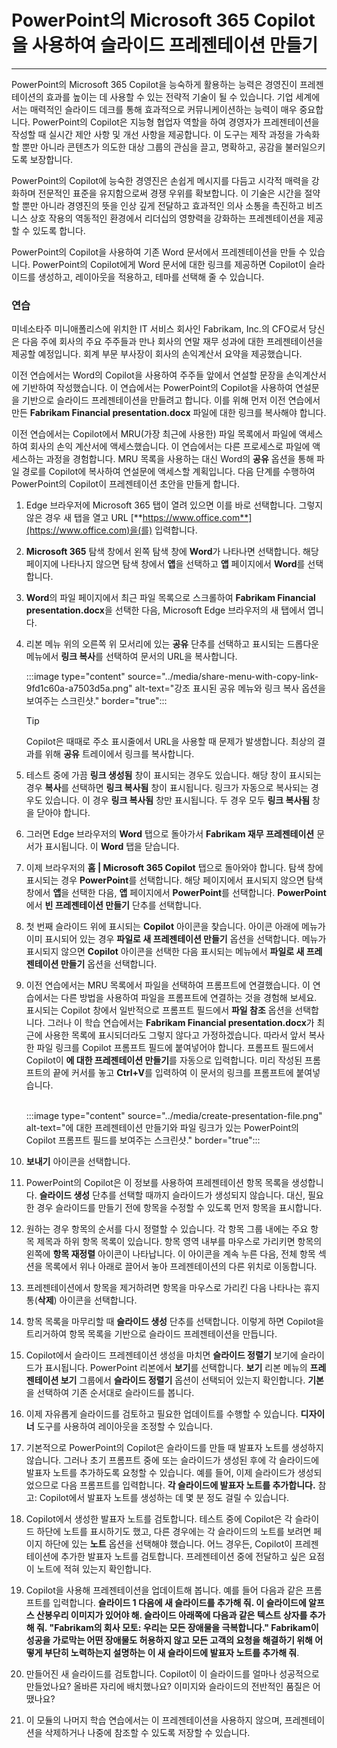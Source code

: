 
# PowerPoint의 Microsoft 365 Copilot을 사용하여 슬라이드 프레젠테이션 만들기
---
PowerPoint의 Microsoft 365 Copilot을 능숙하게 활용하는 능력은 경영진이 프레젠테이션의 효과를 높이는 데 사용할 수 있는 전략적 기술이 될 수 있습니다. 기업 세계에서는 매력적인 슬라이드 데크를 통해 효과적으로 커뮤니케이션하는 능력이 매우 중요합니다. PowerPoint의 Copilot은 지능형 협업자 역할을 하여 경영자가 프레젠테이션을 작성할 때 실시간 제안 사항 및 개선 사항을 제공합니다. 이 도구는 제작 과정을 가속화할 뿐만 아니라 콘텐츠가 의도한 대상 그룹의 관심을 끌고, 명확하고, 공감을 불러일으키도록 보장합니다.

PowerPoint의 Copilot에 능숙한 경영진은 손쉽게 메시지를 다듬고 시각적 매력을 강화하며 전문적인 표준을 유지함으로써 경쟁 우위를 확보합니다. 이 기술은 시간을 절약할 뿐만 아니라 경영진의 뜻을 인상 깊게 전달하고 효과적인 의사 소통을 촉진하고 비즈니스 상호 작용의 역동적인 환경에서 리더십의 영향력을 강화하는 프레젠테이션을 제공할 수 있도록 합니다.

PowerPoint의 Copilot을 사용하여 기존 Word 문서에서 프레젠테이션을 만들 수 있습니다. PowerPoint의 Copilot에게 Word 문서에 대한 링크를 제공하면 Copilot이 슬라이드를 생성하고, 레이아웃을 적용하고, 테마를 선택해 줄 수 있습니다.

### 연습

미네소타주 미니애폴리스에 위치한 IT 서비스 회사인 Fabrikam, Inc.의 CFO로서 당신은 다음 주에 회사의 주요 주주들과 만나 회사의 연말 재무 성과에 대한 프레젠테이션을 제공할 예정입니다. 회계 부문 부사장이 회사의 손익계산서 요약을 제공했습니다.

이전 연습에서는 Word의 Copilot을 사용하여 주주들 앞에서 연설할 문장을 손익계산서에 기반하여 작성했습니다. 이 연습에서는 PowerPoint의 Copilot을 사용하여 연설문을 기반으로 슬라이드 프레젠테이션을 만들려고 합니다. 이를 위해 먼저 이전 연습에서 만든 **Fabrikam Financial presentation.docx** 파일에 대한 링크를 복사해야 합니다.

이전 연습에서는 Copilot에서 MRU(가장 최근에 사용한) 파일 목록에서 파일에 액세스하여 회사의 손익 계산서에 액세스했습니다. 이 연습에서는 다른 프로세스로 파일에 액세스하는 과정을 경험합니다. MRU 목록을 사용하는 대신 Word의 **공유** 옵션을 통해 파일 경로를 Copilot에 복사하여 연설문에 액세스할 계획입니다. 다음 단계를 수행하여 PowerPoint의 Copilot이 프레젠테이션 초안을 만들게 합니다.

1. Edge 브라우저에 Microsoft 365 탭이 열려 있으면 이를 바로 선택합니다. 그렇지 않은 경우 새 탭을 열고 URL [**https://www.office.com**](https://www.office.com)을(를) 입력합니다.
1. **Microsoft 365** 탐색 창에서 왼쪽 탐색 창에 **Word**가 나타나면 선택합니다. 해당 페이지에 나타나지 않으면 탐색 창에서 **앱**을 선택하고 **앱** 페이지에서 **Word**를 선택합니다.
1. **Word**의 파일 페이지에서 최근 파일 목록으로 스크롤하여 **Fabrikam Financial presentation.docx**을 선택한 다음, Microsoft Edge 브라우저의 새 탭에서 엽니다.
1. 리본 메뉴 위의 오른쪽 위 모서리에 있는 **공유** 단추를 선택하고 표시되는 드롭다운 메뉴에서 **링크 복사**를 선택하여 문서의 URL을 복사합니다.

    :::image type="content" source="../media/share-menu-with-copy-link-9fd1c60a-a7503d5a.png" alt-text="강조 표시된 공유 메뉴와 링크 복사 옵션을 보여주는 스크린샷." border="true":::

    > [!TIP]
    >  Copilot은 때때로 주소 표시줄에서 URL을 사용할 때 문제가 발생합니다. 최상의 결과를 위해 **공유** 트레이에서 링크를 복사합니다.

1. 테스트 중에 가끔 **링크 생성됨** 창이 표시되는 경우도 있습니다. 해당 창이 표시되는 경우 **복사**를 선택하면 **링크 복사됨** 창이 표시됩니다. 링크가 자동으로 복사되는 경우도 있습니다. 이 경우 **링크 복사됨** 창만 표시됩니다. 두 경우 모두 **링크 복사됨** 창을 닫아야 합니다.
1. 그러면 Edge 브라우저의 **Word** 탭으로 돌아가서 **Fabrikam 재무 프레젠테이션** 문서가 표시됩니다. 이 **Word** 탭을 닫습니다. 
1. 이제 브라우저의 **홈 | Microsoft 365 Copilot** 탭으로 돌아와야 합니다. 탐색 창에 표시되는 경우 **PowerPoint**를 선택합니다. 해당 페이지에서 표시되지 않으면 탐색 창에서 **앱**을 선택한 다음, **앱** 페이지에서 **PowerPoint**를 선택합니다. **PowerPoint**에서 **빈 프레젠테이션 만들기** 단추를 선택합니다.
1. 첫 번째 슬라이드 위에 표시되는 **Copilot** 아이콘을 찾습니다. 아이콘 아래에 메뉴가 이미 표시되어 있는 경우 **파일로 새 프레젠테이션 만들기** 옵션을 선택합니다. 메뉴가 표시되지 않으면 **Copilot** 아이콘을 선택한 다음 표시되는 메뉴에서 **파일로 새 프레젠테이션 만들기** 옵션을 선택합니다.
1. 이전 연습에서는 MRU 목록에서 파일을 선택하여 프롬프트에 연결했습니다. 이 연습에서는 다른 방법을 사용하여 파일을 프롬프트에 연결하는 것을 경험해 보세요. 표시되는 Copilot 창에서 일반적으로 프롬프트 필드에서 **파일 참조** 옵션을 선택합니다. 그러나 이 학습 연습에서는 **Fabrikam Financial presentation.docx**가 최근에 사용한 목록에 표시되더라도 그렇지 않다고 가정하겠습니다. 따라서 앞서 복사한 파일 링크를 Copilot 프롬프트 필드에 붙여넣어야 합니다. 프롬프트 필드에서 Copilot이 **에 대한 프레젠테이션 만들기**를 자동으로 입력합니다. 미리 작성된 프롬프트의 끝에 커서를 놓고 **Ctrl+V**를 입력하여 이 문서의 링크를 프롬프트에 붙여넣습니다.<br><br>

    :::image type="content" source="../media/create-presentation-file.png" alt-text="에 대한 프레젠테이션 만들기와 파일 링크가 있는 PowerPoint의 Copilot 프롬프트 필드를 보여주는 스크린샷." border="true":::

1. **보내기** 아이콘을 선택합니다.
1. PowerPoint의 Copilot은 이 정보를 사용하여 프레젠테이션 항목 목록을 생성합니다. **슬라이드 생성** 단추를 선택할 때까지 슬라이드가 생성되지 않습니다. 대신, 필요한 경우 슬라이드를 만들기 전에 항목을 수정할 수 있도록 먼저 항목을 표시합니다.  
1. 원하는 경우 항목의 순서를 다시 정렬할 수 있습니다. 각 항목 그룹 내에는 주요 항목 제목과 하위 항목 목록이 있습니다. 항목 영역 내부를 마우스로 가리키면 항목의 왼쪽에 **항목 재정렬** 아이콘이 나타납니다. 이 아이콘을 계속 누른 다음, 전체 항목 섹션을 목록에서 위나 아래로 끌어서 놓아 프레젠테이션의 다른 위치로 이동합니다.
1. 프레젠테이션에서 항목을 제거하려면 항목을 마우스로 가리킨 다음 나타나는 휴지통(**삭제**) 아이콘을 선택합니다. 
1. 항목 목록을 마무리할 때 **슬라이드 생성** 단추를 선택합니다. 이렇게 하면 Copilot을 트리거하여 항목 목록을 기반으로 슬라이드 프레젠테이션을 만듭니다. 
1. Copilot에서 슬라이드 프레젠테이션 생성을 마치면 **슬라이드 정렬기** 보기에 슬라이드가 표시됩니다. PowerPoint 리본에서 **보기**를 선택합니다. **보기** 리본 메뉴의 **프레젠테이션 보기** 그룹에서 **슬라이드 정렬기** 옵션이 선택되어 있는지 확인합니다. **기본**을 선택하여 기존 순서대로 슬라이드를 봅니다.
1. 이제 자유롭게 슬라이드를 검토하고 필요한 업데이트를 수행할 수 있습니다. **디자이너** 도구를 사용하여 레이아웃을 조정할 수 있습니다.
1. 기본적으로 PowerPoint의 Copilot은 슬라이드를 만들 때 발표자 노트를 생성하지 않습니다. 그러나 초기 프롬프트 중에 또는 슬라이드가 생성된 후에 각 슬라이드에 발표자 노트를 추가하도록 요청할 수 있습니다. 예를 들어, 이제 슬라이드가 생성되었으므로 다음 프롬프트를 입력합니다. **각 슬라이드에 발표자 노트를 추가합니다.** 참고: Copilot에서 발표자 노트를 생성하는 데 몇 분 정도 걸릴 수 있습니다. 
1. Copilot에서 생성한 발표자 노트를 검토합니다. 테스트 중에 Copilot은 각 슬라이드 하단에 노트를 표시하기도 했고, 다른 경우에는 각 슬라이드의 노트를 보려면 페이지 하단에 있는 **노트** 옵션을 선택해야 했습니다. 어느 경우든, Copilot이 프레젠테이션에 추가한 발표자 노트를 검토합니다. 프레젠테이션 중에 전달하고 싶은 요점이 노트에 적혀 있는지 확인합니다.
1. Copilot을 사용해 프레젠테이션을 업데이트해 봅니다. 예를 들어 다음과 같은 프롬프트를 입력합니다. **슬라이드 1 다음에 새 슬라이드를 추가해 줘. 이 슬라이드에 알프스 산봉우리 이미지가 있어야 해. 슬라이드 아래쪽에 다음과 같은 텍스트 상자를 추가해 줘. "Fabrikam의 회사 모토: 우리는 모든 장애물을 극복합니다." Fabrikam이 성공을 가로막는 어떤 장애물도 허용하지 않고 모든 고객의 요청을 해결하기 위해 어떻게 부단히 노력하는지 설명하는 이 새 슬라이드에 발표자 노트를 추가해 줘**.
1. 만들어진 새 슬라이드를 검토합니다. Copilot이 이 슬라이드를 얼마나 성공적으로 만들었나요? 올바른 자리에 배치했나요? 이미지와 슬라이드의 전반적인 품질은 어땠나요?
1. 이 모듈의 나머지 학습 연습에서는 이 프레젠테이션을 사용하지 않으며, 프레젠테이션을 삭제하거나 나중에 참조할 수 있도록 저장할 수 있습니다.
